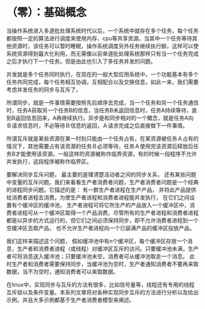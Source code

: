 # （零）：基础概念


当操作系统进入多道批处理系统时代以后，一个系统中就存在多个任务，每个任务都按照一定的算法进行调度来使用内存、cpu等共享资源。当其中一个任务等待其他资源时，该任务可以暂时睡眠，操作系统调度另外任务继续执行额，这样可以使系统资源得到最大化利用，而无需像以前单道批处理系统那样只有当一个任务完成之后才执行下一个任务。但是由此也引入了多任务并发的问题。

并发就是多个任务同时执行，在现在的一般大型应用系统中，一个功能基本有多个任务共同完成，每个任务相互协调，互相配合以及交换信息，如此一来，我们需要考虑并发任务的同步与互斥了。

所谓同步，就是一件事情需要按照先后顺序去完成，当一个任务和另一个任务通信时，任务A获取另一个任务B的信息，当任务B未返回信息时，任务A持续等待，直到B返回信息回来，A再继续执行。异步是和同步相对的一个概念，就是任务A向Ｂ请求信息时，不必等待Ｂ信息的返回，Ａ请求完成之后直接做下一件事情。

所谓互斥就是某些资源在某一时刻只能由一个任务占有，在某资源被任务Ａ占有的情况下，其他需要占有该资源的任务Ｂ必须等待，任务Ａ使用完该资源后释放后任务B才能使用该资源。一般这样的资源被称作临界资源，有的时候一段程序不允许并发执行，这段程序被称作临界区。

要解决同步互斥问题， 最主要的是理清楚活动者之间的同步关系， 还有某些问题中变量的互斥问题。我们来看看生产者消费者问题，生产者消费者问题是一个经典的进程同步问题。它描述的是： 有一群生产者进程在生产产品， 并将此产品提供给消费者进程去消费。为使生产者进程和消费者进程能并发执行， 在它们之间设置有个缓冲区的缓冲池， 生产者进程可将它所生产的产品放入一个缓冲区中，消费者进程可从一个缓冲区取得一个产品消费。尽管所有的生产者进程和消费者进程都是以异步的方式运行的，但它们之间必须保持同步，即不允许消费者进程到一个空缓冲区去取产品， 也不允许生产者进程向一个已装满产品的缓冲区投放产品。


我们这样来描述这个问题， 假如缓冲池中有n个缓冲区，每个缓冲区存放一个消息，生产者和消费者进程（或线程）对缓冲区互斥的访问。只要缓冲池未满，生产者可将消息送入缓冲池；只要缓冲池未空，消费者可从缓冲池取走一个消息。 此时生产者和消费者需要保持同步，当缓冲池为空时，生产者通知消费者不要再来取数据，当不为空时，通知消费者可以来取数据。

在linux中，实现同步与互斥的方法有很多，比如信号量等，线程还有专用的线程互斥锁以及条件变量。本系列文章将对各种实现同步互斥的方法进行分析以及给出示例，并且大多示例都基于生产者消费者模型来阐述。